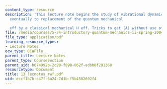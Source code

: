 ```yaml
---
content_type: resource
description: 'This lecture note begins the study of vibrational dynamics, leading
  eventually to replacement of the quantum mechanical

  eff by a classical mechanical H eff. Tricks to get (A) without use of Trace (??(t)).'
file: /media/courses/5-74-introductory-quantum-mechanics-ii-spring-2004/eccf1b7bc47f6a247d1bf5b4582692f4_13_lecnotes_rwf.pdf
file_type: application/pdf
learning_resource_types:
- Lecture Notes
ocw_type: OCWFile
parent_title: Lecture Notes
parent_type: CourseSection
parent_uid: b674992b-2c20-f098-062f-edbb6f201368
resourcetype: Document
title: 13_lecnotes_rwf.pdf
uid: eccf1b7b-c47f-6a24-7d1b-f5b4582692f4
---
```

